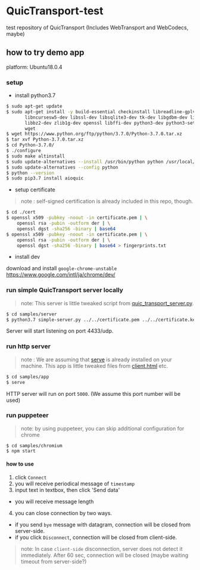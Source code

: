 # QuicTransport-test
test repository of QuicTransport (Includes WebTransport and WebCodecs, maybe)

## how to try demo app

platform: Ubuntu18.0.4

### setup

* install python3.7

```bash
$ sudo apt-get update
$ sudo apt-get install -y build-essential checkinstall libreadline-gplv2-dev \
       libncursesw5-dev libssl-dev libsqlite3-dev tk-dev libgdbm-dev libc6-dev \
       libbz2-dev zlib1g-dev openssl libffi-dev python3-dev python3-setuptools \
       wget
$ wget https://www.python.org/ftp/python/3.7.0/Python-3.7.0.tar.xz
$ tar xvf Python-3.7.0.tar.xz
$ cd Python-3.7.0/
$ ./configure
$ sudo make altinstall
$ sudo update-alternatives --install /usr/bin/python python /usr/local/bin/python3.7 3
$ sudo update-alternatives --config python
$ python --version
$ sudo pip3.7 install aioquic
```

* setup certificate

> note : self-signed certification is already included in this repo, though.

```bash
$ cd ./cert
$ openssl x509 -pubkey -noout -in certificate.pem | \
    openssl rsa -pubin -outform der | \
    openssl dgst -sha256 -binary | base64
$ openssl x509 -pubkey -noout -in certificate.pem | \
    openssl rsa -pubin -outform der | \
    openssl dgst -sha256 -binary | base64 > fingerprints.txt
```

* install dev

download and install `google-chrome-unstable`
https://www.google.com/intl/ja/chrome/dev/



### run simple QuicTransport server locally

> note: This server is little tweaked script from [quic_transport_server.py](./getting-started.md).

```bash
$ cd samples/server
$ python3.7 simple-server.py ../../certificate.pem ../../certificate.key
```

Server will start listening on port 4433/udp.

### run http server

> note : We are assuming that [serve](https://www.npmjs.com/package/serve) is already installed on your machine.
> This app is little tweaked files from [client.html](./getting-started.md) etc.

```bash
$ cd samples/app
$ serve
```

HTTP server will run on port `5000`. (We assume this port number will be used)

### run puppeteer

> note: by using puppeteer, you can skip additional configuration for chrome

```
$ cd samples/chromium
$ npm start
```

#### how to use

1. click `Connect`
2. you will receive periodical message of `timestamp`
3. input text in textbox, then click 'Send data'
  - you will receive message length
4. you can close connection by two ways.
  - if you send `bye` message with datagram, connection will be closed from server-side.
  - if you click `Disconnect`, connection will be closed from client-side.

> note: In case `client-side` disconnection, server does not detect it immediately. After 60 sec, connection will be closed (maybe waiting timeout from server-side?)